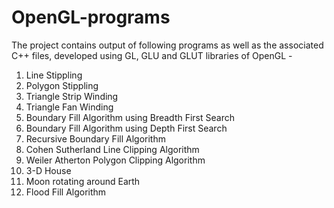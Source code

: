 # OpenGL-programs

The project contains output of following programs as well as the associated C++ files, developed using GL, GLU and GLUT libraries of OpenGL -

1) Line Stippling
2) Polygon Stippling
3) Triangle Strip Winding
4) Triangle Fan Winding
5) Boundary Fill Algorithm using Breadth First Search
6) Boundary Fill Algorithm using Depth First Search
7) Recursive Boundary Fill Algorithm
8) Cohen Sutherland Line Clipping Algorithm
9) Weiler Atherton Polygon Clipping Algorithm
10) 3-D House
11) Moon rotating around Earth
12) Flood Fill Algorithm
